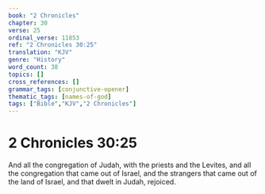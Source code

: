```yaml
---
book: "2 Chronicles"
chapter: 30
verse: 25
ordinal_verse: 11853
ref: "2 Chronicles 30:25"
translation: "KJV"
genre: "History"
word_count: 38
topics: []
cross_references: []
grammar_tags: [conjunctive-opener]
thematic_tags: [names-of-god]
tags: ["Bible","KJV","2 Chronicles"]
---
```


# 2 Chronicles 30:25

And all the congregation of Judah, with the priests and the Levites, and all the congregation that came out of Israel, and the strangers that came out of the land of Israel, and that dwelt in Judah, rejoiced.
